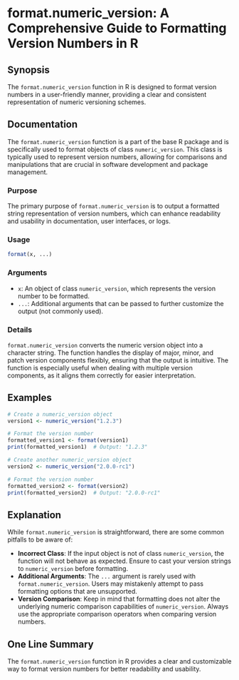 <!--
Meta Description: # format.numeric_version: A Comprehensive Guide to Formatting Version Numbers in R ## Synopsis The `format.numeric_version` function in R is designed ...
Meta Keywords: numeric_version, format, version, numbers, function
-->

# format.numeric_version: A Comprehensive Guide to Formatting Version Numbers in R

## Synopsis
The `format.numeric_version` function in R is designed to format version numbers in a user-friendly manner, providing a clear and consistent representation of numeric versioning schemes.

## Documentation
The `format.numeric_version` function is a part of the base R package and is specifically used to format objects of class `numeric_version`. This class is typically used to represent version numbers, allowing for comparisons and manipulations that are crucial in software development and package management.

### Purpose
The primary purpose of `format.numeric_version` is to output a formatted string representation of version numbers, which can enhance readability and usability in documentation, user interfaces, or logs.

### Usage
```R
format(x, ...)
```

### Arguments
- `x`: An object of class `numeric_version`, which represents the version number to be formatted.
- `...`: Additional arguments that can be passed to further customize the output (not commonly used).

### Details
`format.numeric_version` converts the numeric version object into a character string. The function handles the display of major, minor, and patch version components flexibly, ensuring that the output is intuitive. The function is especially useful when dealing with multiple version components, as it aligns them correctly for easier interpretation.

## Examples
```R
# Create a numeric_version object
version1 <- numeric_version("1.2.3")

# Format the version number
formatted_version1 <- format(version1)
print(formatted_version1)  # Output: "1.2.3"

# Create another numeric_version object
version2 <- numeric_version("2.0.0-rc1")

# Format the version number
formatted_version2 <- format(version2)
print(formatted_version2)  # Output: "2.0.0-rc1"
```

## Explanation
While `format.numeric_version` is straightforward, there are some common pitfalls to be aware of:
- **Incorrect Class**: If the input object is not of class `numeric_version`, the function will not behave as expected. Ensure to cast your version strings to `numeric_version` before formatting.
- **Additional Arguments**: The `...` argument is rarely used with `format.numeric_version`. Users may mistakenly attempt to pass formatting options that are unsupported.
- **Version Comparison**: Keep in mind that formatting does not alter the underlying numeric comparison capabilities of `numeric_version`. Always use the appropriate comparison operators when comparing version numbers.

## One Line Summary
The `format.numeric_version` function in R provides a clear and customizable way to format version numbers for better readability and usability.